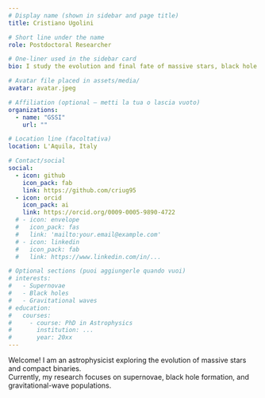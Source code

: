 ```yaml
---
# Display name (shown in sidebar and page title)
title: Cristiano Ugolini

# Short line under the name
role: Postdoctoral Researcher

# One-liner used in the sidebar card
bio: I study the evolution and final fate of massive stars, black hole formation, and gravitational-wave sources.

# Avatar file placed in assets/media/
avatar: avatar.jpeg

# Affiliation (optional — metti la tua o lascia vuoto)
organizations:
  - name: "GSSI"
    url: ""

# Location line (facoltativa)
location: L'Aquila, Italy

# Contact/social
social:
  - icon: github
    icon_pack: fab
    link: https://github.com/criug95
  - icon: orcid
    icon_pack: ai
    link: https://orcid.org/0009-0005-9890-4722
  # - icon: envelope
  #   icon_pack: fas
  #   link: 'mailto:your.email@example.com'
  # - icon: linkedin
  #   icon_pack: fab
  #   link: https://www.linkedin.com/in/...

# Optional sections (puoi aggiungerle quando vuoi)
# interests:
#   - Supernovae
#   - Black holes
#   - Gravitational waves
# education:
#   courses:
#     - course: PhD in Astrophysics
#       institution: ...
#       year: 20xx
---
```


Welcome! I am an astrophysicist exploring the evolution of massive stars and compact binaries.  
Currently, my research focuses on supernovae, black hole formation, and gravitational-wave populations.
